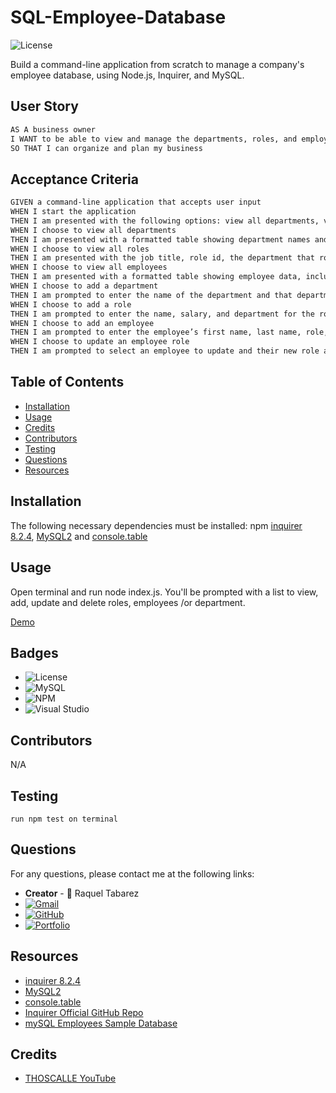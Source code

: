 # SQL-Employee-Database

![License](https://img.shields.io/badge/License-MIT-blue.svg)

Build a command-line application from scratch to manage a company's employee database, using Node.js, Inquirer, and MySQL.

## User Story

```md
AS A business owner
I WANT to be able to view and manage the departments, roles, and employees in my company
SO THAT I can organize and plan my business
```

## Acceptance Criteria

```md
GIVEN a command-line application that accepts user input
WHEN I start the application
THEN I am presented with the following options: view all departments, view all roles, view all employees, add a department, add a role, add an employee, and update an employee role
WHEN I choose to view all departments
THEN I am presented with a formatted table showing department names and department ids
WHEN I choose to view all roles
THEN I am presented with the job title, role id, the department that role belongs to, and the salary for that role
WHEN I choose to view all employees
THEN I am presented with a formatted table showing employee data, including employee ids, first names, last names, job titles, departments, salaries, and managers that the employees report to
WHEN I choose to add a department
THEN I am prompted to enter the name of the department and that department is added to the database
WHEN I choose to add a role
THEN I am prompted to enter the name, salary, and department for the role and that role is added to the database
WHEN I choose to add an employee
THEN I am prompted to enter the employee’s first name, last name, role, and manager, and that employee is added to the database
WHEN I choose to update an employee role
THEN I am prompted to select an employee to update and their new role and this information is updated in the database 
```

## Table of Contents

* [Installation](#installation)
* [Usage](#usage)
* [Credits](#credits)
* [Contributors](#contributors)
* [Testing](#testing)
* [Questions](#questions)
* [Resources](#resources)

## Installation
The following necessary dependencies must be installed: npm [inquirer 8.2.4](https://www.npmjs.com/package/inquirer/v/8.2.4), [MySQL2](https://www.npmjs.com/package/mysql2) and [console.table](https://www.npmjs.com/package/console.table)

  ## Usage

  Open terminal and run node index.js. You'll be prompted with a list to view, add, update and delete roles, employees /or department. 

  [Demo](https://drive.google.com/file/d/1p3KzXtx4nV4H7qg06kx-5iHouJnwqMfR/view)

## Badges
* ![License](https://img.shields.io/badge/License-MIT-blue.svg)
* ![MySQL](https://img.shields.io/badge/mysql-%2300f.svg?style=for-the-badge&logo=mysql&logoColor=white)
* ![NPM](https://img.shields.io/badge/NPM-%23CB3837.svg?style=for-the-badge&logo=npm&logoColor=white)
* ![Visual Studio](https://img.shields.io/badge/Visual%20Studio-5C2D91.svg?style=for-the-badge&logo=visual-studio&logoColor=white)

## Contributors

N/A


## Testing
```
run npm test on terminal
```

## Questions

For any questions, please contact me at the following links:
* **Creator** - 🎨 Raquel Tabarez
* [![Gmail](https://img.shields.io/badge/Gmail-D14836?style=for-the-badge&logo=gmail&logoColor=white)](mailto:raquelstabarez.07@gmail.com)
* [![GitHub](https://img.shields.io/badge/github-%23121011.svg?style=for-the-badge&logo=github&logoColor=white)](https://github.com/Raquel-t)
* [![Portfolio](https://img.shields.io/badge/Portfolio-%23000000.svg?style=for-the-badge&logo=firefox&logoColor=#FF7139)](https://raquel-t.github.io/Professional-Portfolio-2nd-assignment/)



## Resources
* [inquirer 8.2.4](https://www.npmjs.com/package/inquirer/v/8.2.4)
* [MySQL2](https://www.npmjs.com/package/mysql2)
* [console.table](https://www.npmjs.com/package/console.table)
* [Inquirer Official GitHub Repo](https://github.com/SBoudrias/Inquirer.js/)
* [mySQL Employees Sample Database](https://dev.mysql.com/doc/employee/en/)

## Credits

* [THOSCALLE YouTube](https://www.youtube.com/watch?v=m9CQxR0AfiQ)
